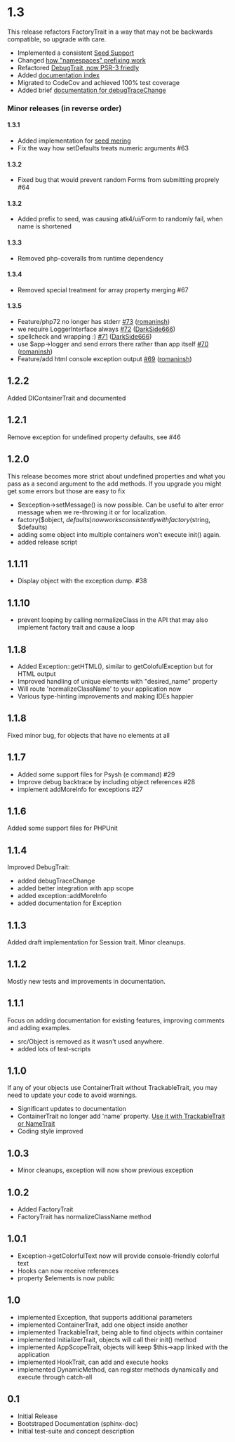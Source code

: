 # 1.3

This release refactors FactoryTrait in a way that may not be backwards compatible, so upgrade with care.

 - Implemented a consistent [Seed Support](http://agile-core.readthedocs.io/en/develop/factory.html#seed)
 - Changed [how "namespaces" prefixing work](http://agile-core.readthedocs.io/en/develop/factory.html#namespace)
 - Refactored [DebugTrait, now PSR-3 friedly](http://agile-core.readthedocs.io/en/develop/debug.html)
 - Added [documentation index](http://agile-core.readthedocs.io/en/develop/index.html)
 - Migrated to CodeCov and achieved 100% test coverage
 - Added brief [documentation for debugTraceChange](http://agile-core.readthedocs.io/en/develop/debug.html#debugtracechange)

### Minor releases (in reverse order)

#### 1.3.1

- Added implementation for [seed mering](http://agile-core.readthedocs.io/en/develop/factory.html#seed-merging)
- Fix the way how setDefaults treats numeric arguments #63

#### 1.3.2

- Fixed bug that would prevent random Forms from submitting proprely #64

#### 1.3.2

- Added prefix to seed, was causing atk4/ui/Form to randomly fail, when name is shortened

#### 1.3.3

- Removed php-coveralls from runtime dependency

#### 1.3.4

- Removed special treatment for array property merging #67

#### 1.3.5

- Feature/php72 no longer has stderr [\#73](https://github.com/atk4/core/pull/73) ([romaninsh](https://github.com/romaninsh))
- we require LoggerInterface always [\#72](https://github.com/atk4/core/pull/72) ([DarkSide666](https://github.com/DarkSide666))
- spellcheck and wrapping :\) [\#71](https://github.com/atk4/core/pull/71) ([DarkSide666](https://github.com/DarkSide666))
- use $app-\>logger and send errors there rather than app itself [\#70](https://github.com/atk4/core/pull/70) ([romaninsh](https://github.com/romaninsh))
- Feature/add html console exception output [\#69](https://github.com/atk4/core/pull/69) ([romaninsh](https://github.com/romaninsh))

## 1.2.2

Added DIContainerTrait and documented

## 1.2.1

Remove exception for undefined property defaults, see #46

## 1.2.0

This release becomes more strict about undefined properties and what you pass as a second argument
to the add methods. If you upgrade you might get some errors but those are easy to fix

 - $exception->setMessage() is now possible. Can be useful to alter error message when we re-throwing it or for localization.
 - factory($object, $defaults) now works consistently with factory($string, $defaults)
 - adding some object into multiple containers won't execute init() again.
 - added release script

## 1.1.11

- Display object with the exception dump. #38 

## 1.1.10

 - prevent looping by calling normalizeClass in the API that may also
   implement factory trait and cause a loop

## 1.1.8

 - Added Exception::getHTML(), similar to getColofulException but for
   HTML output
 - Improved handling of unique elements with "desired_name" property
 - Will route 'normalizeClassName' to your application now
 - Various type-hinting improvements and making IDEs happier

## 1.1.8

Fixed minor bug, for objects that have no elements at all

## 1.1.7

 - Added some support files for Psysh (e command) #29
 - Improve debug backtrace by including object references #28
 - implement addMoreInfo for exceptions #27

## 1.1.6

Added some support files for PHPUnit

## 1.1.4

Improved DebugTrait:

 - added debugTraceChange
 - added better integration with app scope
 - added exception::addMoreInfo
 - added documentation for Exception

## 1.1.3

Added draft implementation for Session trait. Minor cleanups.

## 1.1.2

Mostly new tests and improvements in documentation.

## 1.1.1

Focus on adding documentation for existing features, improving comments
and adding examples. 
* src/Object is removed as it wasn't used anywhere.
* added lots of test-scripts

## 1.1.0

If any of your objects use ContainerTrait without TrackableTrait, you may need to update
your code to avoid warnings.

* Significant updates to documentation
* ContainerTrait no longer add 'name' property. [Use it with TrackableTrait or NameTrait](http://agile-core.readthedocs.io/en/develop/container.html?highlight=nametrait#name-trait)
* Coding style improved

## 1.0.3

* Minor cleanups, exception will now show previous exception

## 1.0.2

* Added FactoryTrait
* FactoryTrait has normalizeClassName method

## 1.0.1

* Exception->getColorfulText now will provide console-friendly colorful text
* Hooks can now receive references
* property $elements is now public

## 1.0

* implemented Exception, that supports additional parameters
* implemented ContainerTrait, add one object inside another
* implemented TrackableTrait, being able to find objects within container
* implemented InitializerTrait, objects will call their init() method
* implemented AppScopeTrait, objects will keep $this->app linked with the application
* implemented HookTrait, can add and execute hooks
* implemented DynamicMethod, can register methods dynamically and execute through catch-all

## 0.1

* Initial Release
* Bootstraped Documentation (sphinx-doc)
* Initial test-suite and concept description
